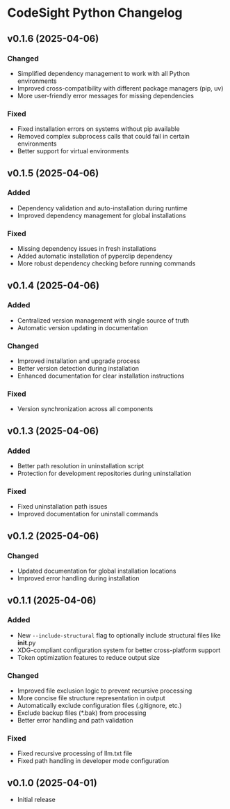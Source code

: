 # CodeSight Python Changelog

## v0.1.6 (2025-04-06)

### Changed
- Simplified dependency management to work with all Python environments
- Improved cross-compatibility with different package managers (pip, uv)
- More user-friendly error messages for missing dependencies

### Fixed
- Fixed installation errors on systems without pip available
- Removed complex subprocess calls that could fail in certain environments
- Better support for virtual environments

## v0.1.5 (2025-04-06)

### Added
- Dependency validation and auto-installation during runtime
- Improved dependency management for global installations

### Fixed
- Missing dependency issues in fresh installations
- Added automatic installation of pyperclip dependency
- More robust dependency checking before running commands

## v0.1.4 (2025-04-06)

### Added
- Centralized version management with single source of truth
- Automatic version updating in documentation

### Changed
- Improved installation and upgrade process
- Better version detection during installation
- Enhanced documentation for clear installation instructions

### Fixed
- Version synchronization across all components

## v0.1.3 (2025-04-06)

### Added
- Better path resolution in uninstallation script
- Protection for development repositories during uninstallation

### Fixed
- Fixed uninstallation path issues
- Improved documentation for uninstall commands

## v0.1.2 (2025-04-06)

### Changed
- Updated documentation for global installation locations
- Improved error handling during installation

## v0.1.1 (2025-04-06)

### Added
- New `--include-structural` flag to optionally include structural files like __init__.py
- XDG-compliant configuration system for better cross-platform support
- Token optimization features to reduce output size

### Changed
- Improved file exclusion logic to prevent recursive processing
- More concise file structure representation in output
- Automatically exclude configuration files (.gitignore, etc.)
- Exclude backup files (*.bak) from processing
- Better error handling and path validation

### Fixed
- Fixed recursive processing of llm.txt file
- Fixed path handling in developer mode configuration

## v0.1.0 (2025-04-01)

- Initial release